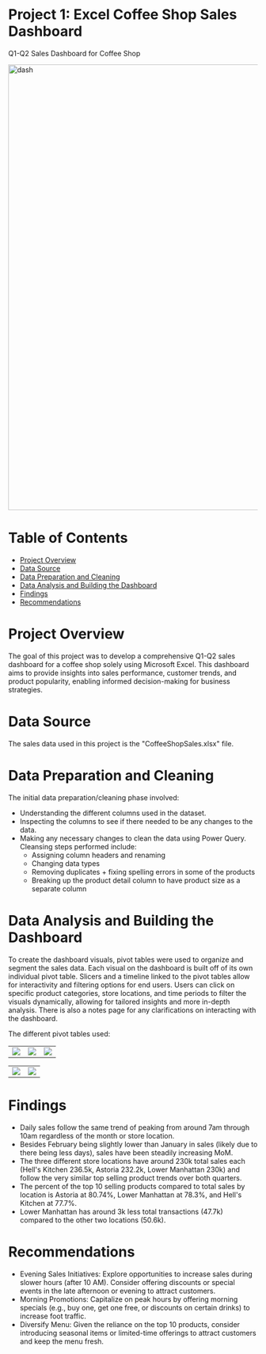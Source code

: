 # Project 1: Excel Coffee Shop Sales Dashboard
Q1-Q2 Sales Dashboard for Coffee Shop 

 <img src="https://github.com/user-attachments/assets/c41416dc-15df-40f1-a345-0fdfbb895e85" alt="dash" width="900" />

# Table of Contents 
- [Project Overview](#project-overview)
- [Data Source](#data-source)
- [Data Preparation and Cleaning](#data-preparation-and-cleaning)
- [Data Analysis and Building the Dashboard](#data-analysis-and-building-the-dashboard)
- [Findings](#findings)
- [Recommendations](#recommendations)

# Project Overview

The goal of this project was to develop a comprehensive Q1-Q2 sales dashboard for a coffee shop solely using Microsoft Excel. This dashboard aims to provide insights into sales performance, customer trends, and product popularity, enabling informed decision-making for business strategies.

# Data Source

The sales data used in this project is the "CoffeeShopSales.xlsx" file. 

# Data Preparation and Cleaning

The initial data preparation/cleaning phase involved:
- Understanding the different columns used in the dataset.
- Inspecting the columns to see if there needed to be any changes to the data.
- Making any necessary changes to clean the data using Power Query. Cleansing steps performed include:
  - Assigning column headers and renaming  
  - Changing data types
  - Removing duplicates + fixing spelling errors in some of the products
  - Breaking up the product detail column to have product size as a separate column
    
# Data Analysis and Building the Dashboard

To create the dashboard visuals, pivot tables were used to organize and segment the sales data. Each visual on the dashboard is built off of its own individual pivot table. 
Slicers and a timeline linked to the pivot tables allow for interactivity and filtering options for end users. Users can click on specific product categories, store locations, and time periods to filter the visuals dynamically, allowing for tailored insights and more in-depth analysis. There is also a notes page for any clarifications on interacting with the dashboard.

The different pivot tables used: 

   
<table>
  <tr>
    <td><img src="https://github.com/user-attachments/assets/3e6735bd-dcec-4d83-96e7-3caf520df24d" ></td>
    <td><img src="https://github.com/user-attachments/assets/8bfa4f6b-aee5-4fc6-b85e-8c0a1c2e3ce4" ></td>
    <td><img src="https://github.com/user-attachments/assets/5155fc22-fea4-46eb-8fc0-3def9522192e" ></td>
  </tr>
 </table>
 
 <table>
  <tr>
    <td><img src="https://github.com/user-attachments/assets/51f1af79-a632-4752-bfde-c6188c6b0209" ></td>
    <td><img src="https://github.com/user-attachments/assets/809c251d-3ee0-4d71-92ca-946479af1257" ></td>
  </tr>
 </table>

# Findings

- Daily sales follow the same trend of peaking from around 7am through 10am regardless of the month or store location.
- Besides February being slightly lower than January in sales (likely due to there being less days), sales have been steadily increasing MoM.
- The three different store locations have around 230k total sales each (Hell's Kitchen 236.5k, Astoria 232.2k, Lower Manhattan 230k) and follow the very similar top selling product trends over both quarters.
- The percent of the top 10 selling products compared to total sales by location is Astoria at 80.74%, Lower Manhattan at 78.3%, and Hell's Kitchen at 77.7%.
- Lower Manhattan has around 3k less total transactions (47.7k) compared to the other two locations (50.6k).
  
# Recommendations

- Evening Sales Initiatives: Explore opportunities to increase sales during slower hours (after 10 AM). Consider offering discounts or special events in the late afternoon or evening to attract customers.
- Morning Promotions: Capitalize on peak hours by offering morning specials (e.g., buy one, get one free, or discounts on certain drinks) to increase foot traffic.
- Diversify Menu: Given the reliance on the top 10 products, consider introducing seasonal items or limited-time offerings to attract customers and keep the menu fresh.

